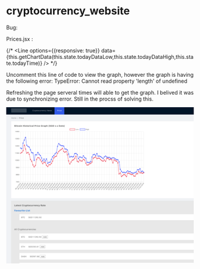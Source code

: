 # cryptocurrency_website


Bug: 

Prices.jsx :

{/* <Line options={{responsive: true}} data={this.getChartData(this.state.todayDataLow,this.state.todayDataHigh,this.state.todayTime)} /> */}

Uncomment this line of code to view the graph, however the graph is having the following error:
TypeError: Cannot read property 'length' of undefined

Refreshing the page serveral times will able to get the graph. I belived it was due to synchronizing error. Still in the procss of solving this.


![Graph](/graph.png)




